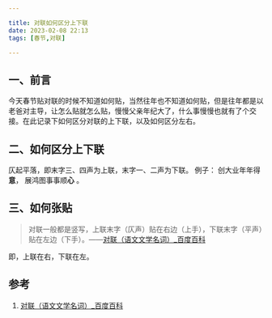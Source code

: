 ```yaml
---

title: 对联如何区分上下联
date: 2023-02-08 22:13
tags: [春节,对联]

---
```


## 一、前言

今天春节贴对联的时候不知道如何贴，当然往年也不知道如何贴，但是往年都是以老爸对主导，让怎么贴就怎么贴，慢慢父亲年纪大了，什么事慢慢也就有了个交接。在此记录下如何区分对联的上下联，以及如何区分左右。

<!-- more -->

## 二、如何区分上下联

仄起平落，即末字三、四声为上联，末字一、二声为下联。
例子：
创大业年年得**意**， 展鸿图事事顺**心** 。

## 三、如何张贴

>对联一般都是竖写，上联末字（仄声）贴在右边（上手），下联末字（平声）贴在左边（下手）。——[对联（语文文学名词）_百度百科](https://baike.baidu.com/item/%E5%AF%B9%E8%81%94/174)

即，上联在右，下联在左。

## 参考
1. [对联（语文文学名词）_百度百科](https://baike.baidu.com/item/%E5%AF%B9%E8%81%94/174)